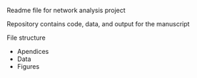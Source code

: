 Readme file for network analysis project


Repository contains code, data, and output for the manuscript



File structure

- Apendices
- Data
- Figures